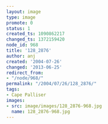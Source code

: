 ```yaml
---
layout: image
type: image
promote: 0
status: 1
created_ts: 1090862217
changed_ts: 1372159420
node_id: 968
title: '128_2876'
author: anj
created: '2004-07-26'
changed: '2013-06-25'
redirect_from:
- "/node/968/"
permalink: "/2004/07/26/128_2876/"
tags:
- Cape Palliser
images:
- src: image/images/128_2876-968.jpg
  name: 128_2876-968.jpg
---
```


